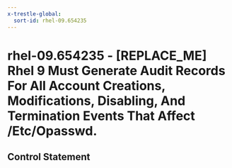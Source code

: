 ```yaml
---
x-trestle-global:
  sort-id: rhel-09.654235
---
```


# rhel-09.654235 - \[REPLACE_ME\] Rhel 9 Must Generate Audit Records For All Account Creations, Modifications, Disabling, And Termination Events That Affect /Etc/Opasswd.

## Control Statement
